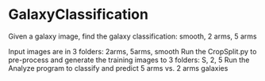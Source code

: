 # GalaxyClassification
Given a galaxy image, find the galaxy classification: smooth, 2 arms, 5 arms

Input images are in 3 folders: 2arms, 5arms, smooth
Run the CropSplit.py to pre-process and generate the training images to 3 folders: S, 2, 5
Run the Analyze program to classify and predict 5 arms vs. 2 arms galaxies
